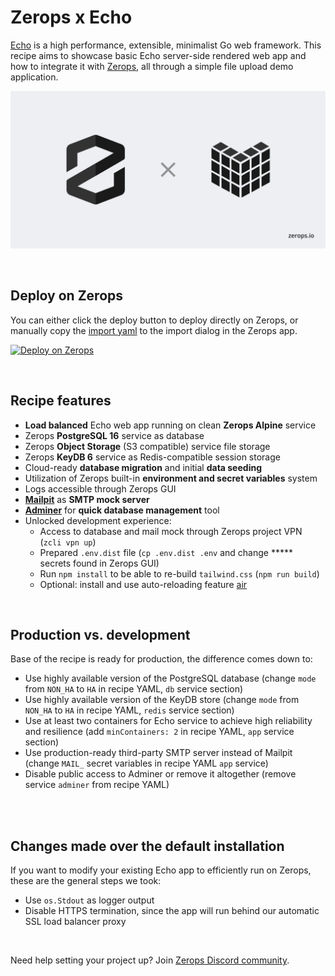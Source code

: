 # Zerops x Echo

[Echo](https://echo.labstack.com/) is a high performance, extensible, minimalist Go web framework. This recipe aims to showcase basic Echo server-side rendered web app and how to integrate it with [Zerops](https://zerops.io), all through a simple file upload demo application.

![echo](https://github.com/zeropsio/recipe-shared-assets/blob/main/covers/svg/cover-echo.svg)

<br />

## Deploy on Zerops
You can either click the deploy button to deploy directly on Zerops, or manually copy the [import yaml](https://github.com/zeropsio/recipe-echo/blob/main/zerops-project-import.yml) to the import dialog in the Zerops app.

[![Deploy on Zerops](https://github.com/zeropsio/recipe-shared-assets/blob/main/deploy-button/green/deploy-button.svg)](https://app.zerops.io/recipe/echo)

<br/>

## Recipe features

- **Load balanced** Echo web app running on clean **Zerops Alpine** service
- Zerops **PostgreSQL 16** service as database
- Zerops **Object Storage** (S3 compatible) service file storage
- Zerops **KeyDB 6** service as Redis-compatible session storage
- Cloud-ready **database migration** and initial **data seeding**
- Utilization of Zerops built-in **environment and secret variables** system
- Logs accessible through Zerops GUI
- **[Mailpit](https://github.com/axllent/mailpit)** as **SMTP mock server**
- **[Adminer](https://www.adminer.org)** for **quick database management** tool
- Unlocked development experience:
    - Access to database and mail mock through Zerops project VPN (`zcli vpn up`)
    - Prepared `.env.dist` file (`cp .env.dist .env` and change ***** secrets found in Zerops GUI)
    - Run `npm install` to be able to re-build `tailwind.css` (`npm run build`)
    - Optional: install and use auto-reloading feature [air](https://github.com/air-verse/air)

<br/>

## Production vs. development

Base of the recipe is ready for production, the difference comes down to:

- Use highly available version of the PostgreSQL database (change `mode` from `NON_HA` to `HA` in recipe YAML, `db` service section)
- Use highly available version of the KeyDB store (change `mode` from `NON_HA` to `HA` in recipe YAML, `redis` service section)
- Use at least two containers for Echo service to achieve high reliability and resilience (add `minContainers: 2` in recipe YAML, `app` service section)
- Use production-ready third-party SMTP server instead of Mailpit (change `MAIL_` secret variables in recipe YAML `app` service)
- Disable public access to Adminer or remove it altogether (remove service `adminer` from recipe YAML)

<br/>
<br/>

## Changes made over the default installation

If you want to modify your existing Echo app to efficiently run on Zerops, these are the general steps we took:

- Use `os.Stdout` as logger output
- Disable HTTPS termination, since the app will run behind our automatic SSL load balancer proxy 

<br/>

Need help setting your project up? Join [Zerops Discord community](https://discord.com/invite/WDvCZ54).
